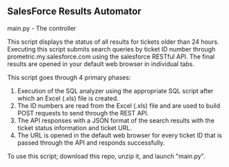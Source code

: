 SalesForce Results Automator
-------------------------------------

main.py - The controller

This script displays the status of all results for tickets older than 24 hours. Executing this script submits search queries by ticket ID number through prometric.my.salesforce.com using the salesforce RESTful API. The final results are opened in your default web browser in individual tabs.

This script goes through 4 primary phases:
  1. Execution of the SQL analyzer using the appropriate SQL script after which an Excel (.xls) file is created.
  2. The ID numbers are read from the Excel (.xls) file and are used to build POST requests to send through the REST API.
  3. The API responses with a JSON format of the search results with the ticket status information and ticket URL.
  4. The URL is opened in the default web browser for every ticket ID that is passed through the API and responds successfully.

To use this script; download this repo, unzip it, and launch "main.py".
